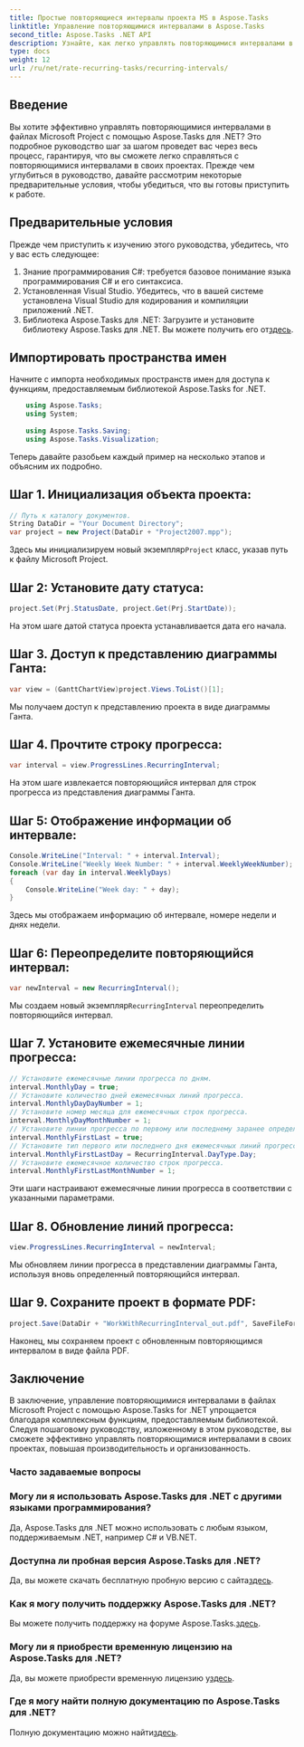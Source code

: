 ```yaml
---
title: Простые повторяющиеся интервалы проекта MS в Aspose.Tasks
linktitle: Управление повторяющимися интервалами в Aspose.Tasks
second_title: Aspose.Tasks .NET API
description: Узнайте, как легко управлять повторяющимися интервалами в MS Project с помощью Aspose.Tasks для .NET.
type: docs
weight: 12
url: /ru/net/rate-recurring-tasks/recurring-intervals/
---
```

## Введение
Вы хотите эффективно управлять повторяющимися интервалами в файлах Microsoft Project с помощью Aspose.Tasks для .NET? Это подробное руководство шаг за шагом проведет вас через весь процесс, гарантируя, что вы сможете легко справляться с повторяющимися интервалами в своих проектах. Прежде чем углубиться в руководство, давайте рассмотрим некоторые предварительные условия, чтобы убедиться, что вы готовы приступить к работе.
## Предварительные условия
Прежде чем приступить к изучению этого руководства, убедитесь, что у вас есть следующее:
1. Знание программирования C#: требуется базовое понимание языка программирования C# и его синтаксиса.
2. Установленная Visual Studio. Убедитесь, что в вашей системе установлена Visual Studio для кодирования и компиляции приложений .NET.
3. Библиотека Aspose.Tasks для .NET: Загрузите и установите библиотеку Aspose.Tasks для .NET. Вы можете получить его от[здесь](https://releases.aspose.com/tasks/net/).

## Импортировать пространства имен
Начните с импорта необходимых пространств имен для доступа к функциям, предоставляемым библиотекой Aspose.Tasks for .NET.
   
```csharp
    using Aspose.Tasks;
    using System;
    
    using Aspose.Tasks.Saving;
    using Aspose.Tasks.Visualization;
```
Теперь давайте разобьем каждый пример на несколько этапов и объясним их подробно.
## Шаг 1. Инициализация объекта проекта:
```csharp
// Путь к каталогу документов.
String DataDir = "Your Document Directory";
var project = new Project(DataDir + "Project2007.mpp");
```
Здесь мы инициализируем новый экземпляр`Project` класс, указав путь к файлу Microsoft Project.
## Шаг 2: Установите дату статуса:
```csharp
project.Set(Prj.StatusDate, project.Get(Prj.StartDate));
```
На этом шаге датой статуса проекта устанавливается дата его начала.
## Шаг 3. Доступ к представлению диаграммы Ганта:
```csharp
var view = (GanttChartView)project.Views.ToList()[1];
```
Мы получаем доступ к представлению проекта в виде диаграммы Ганта.
## Шаг 4. Прочтите строку прогресса:
```csharp
var interval = view.ProgressLines.RecurringInterval;
```
На этом шаге извлекается повторяющийся интервал для строк прогресса из представления диаграммы Ганта.
## Шаг 5: Отображение информации об интервале:
```csharp
Console.WriteLine("Interval: " + interval.Interval);
Console.WriteLine("Weekly Week Number: " + interval.WeeklyWeekNumber);
foreach (var day in interval.WeeklyDays)
{
    Console.WriteLine("Week day: " + day);
}
```
Здесь мы отображаем информацию об интервале, номере недели и днях недели.
## Шаг 6: Переопределите повторяющийся интервал:
```csharp
var newInterval = new RecurringInterval();
```
 Мы создаем новый экземпляр`RecurringInterval` переопределить повторяющийся интервал.
## Шаг 7. Установите ежемесячные линии прогресса:
```csharp
// Установите ежемесячные линии прогресса по дням.
interval.MonthlyDay = true;
// Установите количество дней ежемесячных линий прогресса.
interval.MonthlyDayDayNumber = 1;
// Установите номер месяца для ежемесячных строк прогресса.
interval.MonthlyDayMonthNumber = 1;
// Установите линии прогресса по первому или последнему заранее определенному дню.
interval.MonthlyFirstLast = true;
// Установите тип первого или последнего дня ежемесячных линий прогресса.
interval.MonthlyFirstLastDay = RecurringInterval.DayType.Day;
// Установите ежемесячное количество строк прогресса.
interval.MonthlyFirstLastMonthNumber = 1;
```
Эти шаги настраивают ежемесячные линии прогресса в соответствии с указанными параметрами.
## Шаг 8. Обновление линий прогресса:
```csharp
view.ProgressLines.RecurringInterval = newInterval;
```
Мы обновляем линии прогресса в представлении диаграммы Ганта, используя вновь определенный повторяющийся интервал.
## Шаг 9. Сохраните проект в формате PDF:
```csharp
project.Save(DataDir + "WorkWithRecurringInterval_out.pdf", SaveFileFormat.Pdf);
```
Наконец, мы сохраняем проект с обновленным повторяющимся интервалом в виде файла PDF.

## Заключение
В заключение, управление повторяющимися интервалами в файлах Microsoft Project с помощью Aspose.Tasks for .NET упрощается благодаря комплексным функциям, предоставляемым библиотекой. Следуя пошаговому руководству, изложенному в этом руководстве, вы сможете эффективно управлять повторяющимися интервалами в своих проектах, повышая производительность и организованность.
### Часто задаваемые вопросы
### Могу ли я использовать Aspose.Tasks для .NET с другими языками программирования?
Да, Aspose.Tasks для .NET можно использовать с любым языком, поддерживаемым .NET, например C# и VB.NET.
### Доступна ли пробная версия Aspose.Tasks для .NET?
 Да, вы можете скачать бесплатную пробную версию с сайта[здесь](https://releases.aspose.com/).
### Как я могу получить поддержку Aspose.Tasks для .NET?
 Вы можете получить поддержку на форуме Aspose.Tasks.[здесь](https://forum.aspose.com/c/tasks/15).
### Могу ли я приобрести временную лицензию на Aspose.Tasks для .NET?
 Да, вы можете приобрести временную лицензию у[здесь](https://purchase.aspose.com/temporary-license/).
### Где я могу найти полную документацию по Aspose.Tasks для .NET?
 Полную документацию можно найти[здесь](https://reference.aspose.com/tasks/net/).